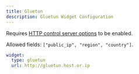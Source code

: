 ```yaml
---
title: Gluetun
description: Gluetun Widget Configuration
---
```


Requires [HTTP control server options](https://github.com/qdm12/gluetun-wiki/blob/main/setup/advanced/control-server.md) to be enabled.

Allowed fields: `["public_ip", "region", "country"]`.

```yaml
widget:
  type: gluetun
  url: http://gluetun.host.or.ip
```

